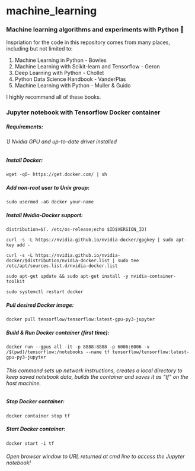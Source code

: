 # machine_learning
### Machine learning algorithms and experiments with Python :robot:

Inspriation for the code in this repository comes from many places, including but not limited to:
1) Machine Learning in Python - Bowles
2) Machine Learning with Scikit-learn and Tensorflow - Geron
3) Deep Learning with Python - Chollet
4) Python Data Science Handbook - VanderPlas
5) Machine Learning with Python - Muller & Guido

I highly recommend all of these books.

### Jupyter notebook with Tensorflow Docker container 
##### Requirements:
###### 1) Nvidia GPU and up-to-date driver installed

##### Install Docker:

`wget -qO- https://get.docker.com/ | sh`

##### Add non-root user to Unix group:

`sudo usermod -aG docker your-name`

##### Install Nvidia-Docker support:

`distribution=$(. /etc/os-release;echo $ID$VERSION_ID)`

`curl -s -L https://nvidia.github.io/nvidia-docker/gpgkey | sudo apt-key add -`

`curl -s -L https://nvidia.github.io/nvidia-docker/$distribution/nvidia-docker.list | sudo tee /etc/apt/sources.list.d/nvidia-docker.list`

`sudo apt-get update && sudo apt-get install -y nvidia-container-toolkit`

`sudo systemctl restart docker`

##### Pull desired Docker image:

`docker pull tensorflow/tensorflow:latest-gpu-py3-jupyter`

##### Build & Run Docker container (first time):

`docker run --gpus all -it -p 8888:8888 -p 6006:6006 -v /$(pwd)/tensorflow:/notebooks --name tf tensorflow/tensorflow:latest-gpu-py3-jupyter`

###### *This command sets up network instructions, creates a local directory to keep saved notebook data, builds the container and saves it as "tf" on the host machine.*

##### Stop Docker container:

`docker container stop tf`

##### Start Docker container:

`docker start -i tf`

###### Open browser window to URL returned at cmd line to access the Jupyter notebook!
